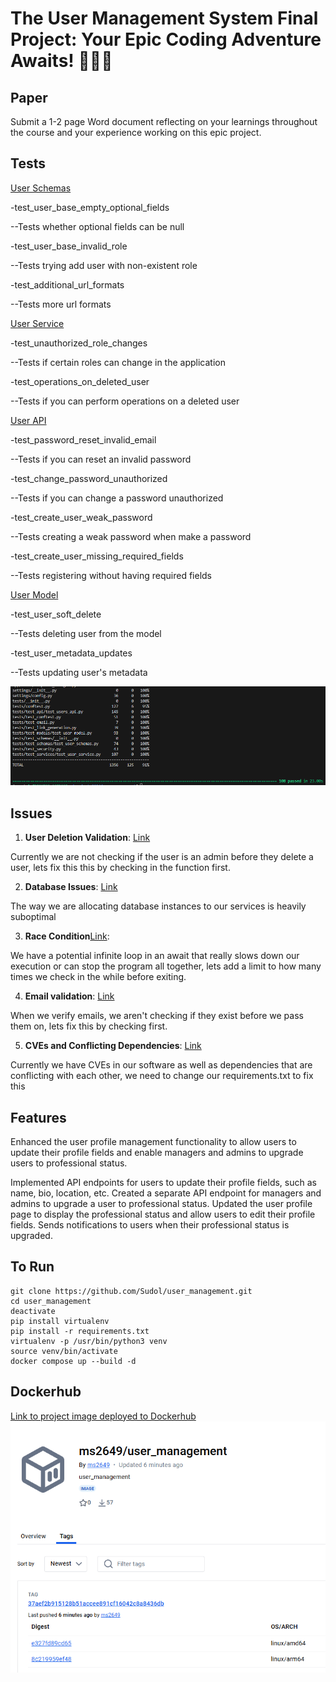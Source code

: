# The User Management System Final Project: Your Epic Coding Adventure Awaits! 🎉✨🔥

## Paper
Submit a 1-2 page Word document reflecting on your learnings throughout the course and your experience working on this epic project.

## Tests
[User Schemas](https://github.com/Mike-Sudol/user_management/commit/6b071d05910d7e39f2fd78c567ed74854c28e202#diff-1d7b620623536f4fb4d120c0d59e8a3ad15f248d9f7af6aa9aa8965cfe923ef9R122)

-test_user_base_empty_optional_fields

--Tests whether optional fields can be null


-test_user_base_invalid_role

--Tests trying add user with non-existent role


-test_additional_url_formats

--Tests more url formats

[User Service](https://github.com/Mike-Sudol/user_management/commit/df11fa70c78a81737f8210d0f60d85b4abc5093b#diff-e3f3da0661632e0add5f28cb40266e4bfbd6e0c1a23cdb5f5e8813af69cf1d5cR178)

-test_unauthorized_role_changes

--Tests if certain roles can change in the application

-test_operations_on_deleted_user

--Tests if you can perform operations on a deleted user


[User API](https://github.com/Mike-Sudol/user_management/commit/f4aad5bbca0c7ed0b1ed7ecb054aa981a5b68ff1)

-test_password_reset_invalid_email

--Tests if you can reset an invalid password

-test_change_password_unauthorized

--Tests if you can change a password unauthorized

-test_create_user_weak_password

--Tests creating a weak password when make a password

-test_create_user_missing_required_fields

--Tests registering without having required fields


[User Model](https://github.com/Mike-Sudol/user_management/commit/4566011606a5e0a4b98322e8f1085eece32f6f4e#diff-3a1795b15a01c16c53f898ae3833b49c22b768d8c4fad5e2f1bc9f99be7f913dR145)

-test_user_soft_delete

--Tests deleting user from the model

-test_user_metadata_updates

--Tests updating user's metadata

![Coverage](Coverage.png)

## Issues

1. **User Deletion Validation**: [Link](https://github.com/Mike-Sudol/user_management/issues/2)
   
Currently we are not checking if the user is an admin before they delete a user, lets fix this this by checking in the function first.


2. **Database Issues**: [Link](https://github.com/Mike-Sudol/user_management/issues/8)
   
The way we are allocating database instances to our services is heavily suboptimal

3. **Race Condition**[Link](https://github.com/Mike-Sudol/user_management/issues/6):
   
We have a potential infinite loop in an await that really slows down our execution or can stop the program all together, lets add a limit to how many times we check in the while before exiting.
   

4. **Email validation**: [Link](https://github.com/Mike-Sudol/user_management/issues/4)
   
When we verify emails, we aren't checking if they exist before we pass them on, lets fix this by checking first.

5. **CVEs and Conflicting Dependencies**: [Link](https://github.com/Mike-Sudol/user_management/issues/1)
    
Currently we have CVEs in our software as well as dependencies that are conflicting with each other, we need to change our requirements.txt to fix this

## Features
Enhanced the user profile management functionality to allow users to update their profile fields and enable managers and admins to upgrade users to professional status.

Implemented API endpoints for users to update their profile fields, such as name, bio, location, etc.
Created a separate API endpoint for managers and admins to upgrade a user to professional status.
Updated the user profile page to display the professional status and allow users to edit their profile fields.
Sends notifications to users when their professional status is upgraded.

## To Run 
```
git clone https://github.com/Sudol/user_management.git
cd user_management
deactivate
pip install virtualenv
pip install -r requirements.txt
virtualenv -p /usr/bin/python3 venv
source venv/bin/activate
docker compose up --build -d
```

## Dockerhub

[Link to project image deployed to Dockerhub](https://hub.docker.com/r/ms2649/user_management/tags)
![Docker](Docker.png)
